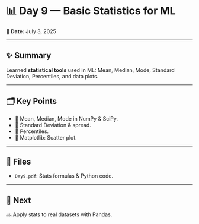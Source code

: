 # 📊 Day 9 — Basic Statistics for ML

**📅 Date:** July 3, 2025

---

## ✨ Summary

Learned **statistical tools** used in ML: Mean, Median, Mode, Standard Deviation, Percentiles, and data plots.

---

## 🗂️ Key Points

- 📌 Mean, Median, Mode in NumPy & SciPy.
- 📌 Standard Deviation & spread.
- 📌 Percentiles.
- 📌 Matplotlib: Scatter plot.

---

## 📝 Files

- `Day9.pdf`: Stats formulas & Python code.

---

## 🚀 Next

🔜 Apply stats to real datasets with Pandas.
